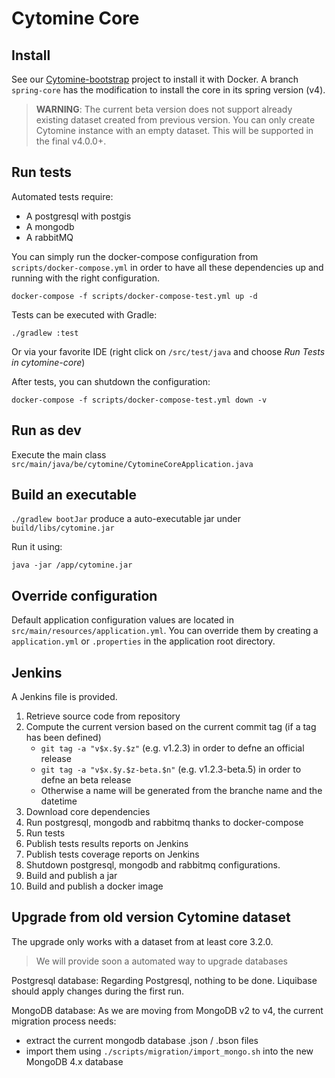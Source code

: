 # Cytomine Core

## Install

See our [Cytomine-bootstrap](https://github.com/cytomine/Cytomine-bootstrap) project to install it with Docker.
A branch `spring-core` has the modification to install the core in its spring version (v4).

>  **WARNING**: The current beta version does not support already existing dataset created from previous version. You can only create Cytomine instance with an empty dataset. 
> This will be supported in the final v4.0.0+.

## Run tests

Automated tests require:
* A postgresql with postgis
* A mongodb
* A rabbitMQ

You can simply run the docker-compose configuration from `scripts/docker-compose.yml` in order to have all these dependencies up and running with the right configuration.

`docker-compose -f scripts/docker-compose-test.yml up -d`

Tests can be executed with Gradle:

`./gradlew :test`

Or via your favorite IDE (right click on `/src/test/java` and choose *Run Tests in cytomine-core*)

After tests, you can shutdown the configuration:

`docker-compose -f scripts/docker-compose-test.yml down -v`

## Run as dev

Execute the main class `src/main/java/be/cytomine/CytomineCoreApplication.java` 

## Build an executable

`./gradlew bootJar` produce a auto-executable jar under `build/libs/cytomine.jar`

Run it using:

`java -jar /app/cytomine.jar`

## Override configuration

Default application configuration values are located in `src/main/resources/application.yml`.
You can override them by creating a `application.yml` or `.properties` in the application root directory.

## Jenkins

A Jenkins file is provided.

1. Retrieve source code from repository
2. Compute the current version based on the current commit tag (if a tag has been defined)
    * `git tag -a "v$x.$y.$z"` (e.g. v1.2.3) in order to defne an official release
    * `git tag -a "v$x.$y.$z-beta.$n"` (e.g. v1.2.3-beta.5) in order to defne an beta release
    * Otherwise a name will be generated from the branche name and the datetime
3. Download core dependencies
4. Run postgresql, mongodb and rabbitmq thanks to docker-compose
5. Run tests
6. Publish tests results reports on Jenkins
7. Publish tests coverage reports on Jenkins
8. Shutdown postgresql, mongodb and rabbitmq configurations.
9. Build and publish a jar
10. Build and publish a docker image 

## Upgrade from old version Cytomine dataset

The upgrade only works with a dataset from at least core 3.2.0.

> We will provide soon a automated way to upgrade databases

Postgresql database:
Regarding Postgresql, nothing to be done. 
Liquibase should apply changes during the first run.

MongoDB database:
As we are moving from MongoDB v2 to v4, the current migration process needs:
* extract the current mongodb database .json / .bson files
* import them using `./scripts/migration/import_mongo.sh` into the new MongoDB 4.x database

